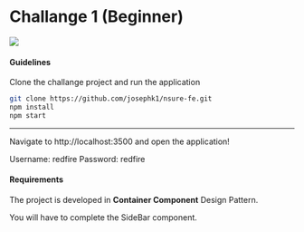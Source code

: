 
# Challange 1 (Beginner)

![](https://onextrapixel.com/wp-content/uploads/2016/04/reactjs-thumb.jpg)

#### Guidelines
Clone the challange project and run the application
```bash
git clone https://github.com/josephk1/nsure-fe.git
npm install
npm start
```
---
Navigate to http://localhost:3500 and open the application!

Username: redfire
Password: redfire

#### Requirements
The project is developed in **Container Component** Design Pattern.

You will have to complete the SideBar component.